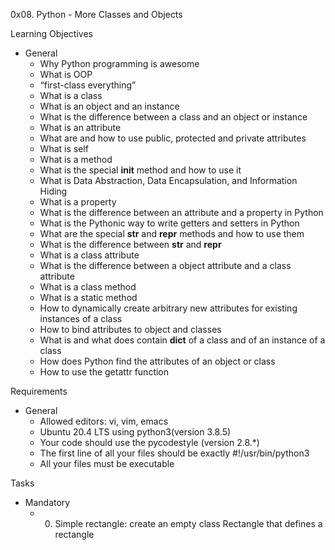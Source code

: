 0x08. Python - More Classes and Objects

Learning Objectives
- General
	- Why Python programming is awesome
	- What is OOP
	- “first-class everything”
	- What is a class
	- What is an object and an instance
	- What is the difference between a class and an object or instance
	- What is an attribute
	- What are and how to use public, protected and private attributes
	- What is self
	- What is a method
	- What is the special __init__ method and how to use it
	- What is Data Abstraction, Data Encapsulation, and Information Hiding
	- What is a property
	- What is the difference between an attribute and a property in Python
	- What is the Pythonic way to write getters and setters in Python
	- What are the special __str__ and __repr__ methods and how to use them
	- What is the difference between __str__ and __repr__
	- What is a class attribute
	- What is the difference between a object attribute and a class attribute
	- What is a class method
	- What is a static method
	- How to dynamically create arbitrary new attributes for existing instances of a class
	- How to bind attributes to object and classes
	- What is and what does contain __dict__ of a class and of an instance of a class
	- How does Python find the attributes of an object or class
	- How to use the getattr function

Requirements
- General
	- Allowed editors: vi, vim, emacs
	- Ubuntu 20.4 LTS using python3(version 3.8.5)
	- Your code should use the pycodestyle (version 2.8.*)
	- The first line of all your files should be exactly #!/usr/bin/python3
	- All your files must be executable

Tasks
- Mandatory
	- 0. Simple rectangle: create an empty class Rectangle that defines a rectangle

